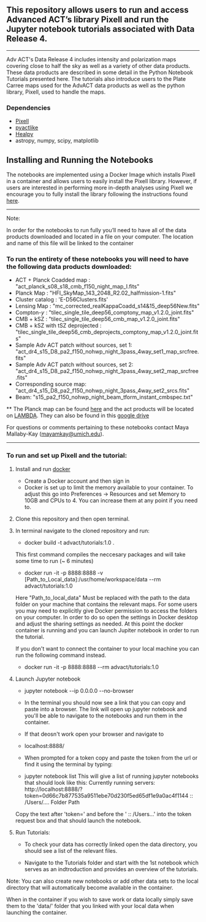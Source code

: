 ## This repository allows users to run and access Advanced ACT’s library Pixell and run the Jupyter notebook tutorials associated with Data Release 4.
---
Adv ACT's Data Release 4 includes intensity and polarization maps covering close to half the sky as well as a variety of other data products.  These data products are described in some detail in the Python Notebook Tutorials presented here.  The tutorials also introduce users to the Plate Carree maps used for the AdvACT data products as well as the python library, Pixell, used to handle the maps.  

### Dependencies 
- [Pixell](https://github.com/simonsobs/pixell/)
- [pyactlike](https://github.com/ACTCollaboration/pyactlike)
- [Healpy](https://github.com/healpy/healpy)
- astropy, numpy, scipy, matplotlib

## Installing and Running the Notebooks

The notebooks are implemented using a Docker Image which installs Pixell in a container and allows users to easily install the Pixell library.  However, if users are interested in performing more in-depth analyses using Pixell we encourage you to fully install the library following the instructions found [here](https://github.com/simonsobs/pixell). 

---
Note: 

In order for the notebooks to run fully you’ll need to have all of the data products downloaded and located in a file on your computer. 
The location and name of this file will be linked to the container

### To run the entirety of these notebooks you will need to have the following data products downloaded:
- ACT + Planck Coadded map : "act_planck_s08_s18_cmb_f150_night_map_I.fits"
- Planck Map : "HFI_SkyMap_143_2048_R2.02_halfmission-1.fits"
- Cluster catalog : 'E-D56Clusters.fits'
- Lensing Map : "mc_corrected_realKappaCoadd_s14&15_deep56New.fits"
- Compton-$y$ : "tilec_single_tile_deep56_comptony_map_v1.2.0_joint.fits"
- CMB + kSZ : "tilec_single_tile_deep56_cmb_map_v1.2.0_joint.fits"
- CMB + kSZ with tSZ deprojected : "tilec_single_tile_deep56_cmb_deprojects_comptony_map_v1.2.0_joint.fits"
- Sample Adv ACT patch without sources, set 1: "act_dr4_s15_D8_pa2_f150_nohwp_night_3pass_4way_set1_map_srcfree.fits"
- Sample Adv ACT patch without sources, set 2: "act_dr4_s15_D8_pa2_f150_nohwp_night_3pass_4way_set2_map_srcfree.fits"
- Corresponding source map: "act_dr4_s15_D8_pa2_f150_nohwp_night_3pass_4way_set2_srcs.fits"
- Beam: "s15_pa2_f150_nohwp_night_beam_tform_instant_cmbspec.txt"

** The Planck map can be found [here](https://irsa.ipac.caltech.edu/data/Planck/release_2/all-sky-maps/maps/HFI_SkyMap_143_2048_R2.02_full.fits) and the act products will be located on [LAMBDA](https://lambda.gsfc.nasa.gov/product/act/).  They can also be found in this [google drive](https://drive.google.com/drive/folders/16ErVuAGbmhyaAFM12i9v_aNAWyb-2Ppz?usp=sharing)

For questions or comments pertaining to these notebooks contact Maya Mallaby-Kay (mayamkay@umich.edu).

--------------

### To run and set up Pixell and the tutorial:

1) Install and run [docker](https://www.docker.com/)
   - Create a Docker account and then sign in
   - Docker is set up to limit the memory available to your container.  To adjust this go into Preferences -> Resources and set Memory to 10GB and CPUs to 4.  You can increase them at any point if you need to.

2) Clone this repository and then open terminal.

3) In terminal navigate to the cloned repository and run:
   - docker build -t advact/tutorials:1.0 .
   
    This first command compiles the neccesary packages and will take some time to run (~ 6 minutes)
    
   - docker run -it -p 8888:8888 -v [Path_to_Local_data]:/usr/home/workspace/data --rm advact/tutorials:1.0
	
    Here "Path_to_local_data" Must be replaced with the path to the data folder on your machine that contains the relevant maps.  For some users you may need to explicitly give Docker permission to access the folders on your computer.  In order to do so open the settings in Docker desktop and adjust the sharing settings as needed.
    At this point the docker container is running and you can launch Jupiter notebook in order to run the tutorial.
    
    If you don't want to connect the container to your local machine you can run the following command instead.
    - docker run -it -p 8888:8888  --rm advact/tutorials:1.0

4) Launch Jupyter notebook
   - jupyter notebook --ip 0.0.0.0 --no-browser
   
   - In the terminal you should now see a link that you can copy and paste into a browser.  The link will open up jupyter notebook and you'll be able to navigate to the notebooks and run them in the container.
   
   - If that deosn't work open your browser and navigate to 
   	- localhost:8888/
   - When prompted for a token copy and paste the token from the url or find it using the terminal by typing:
   	- jupyter notebook list
  	This will give a list of running jupyter notebooks that should look like this:
   		Currently running servers:
		http://localhost:8888/?token=0d66c7b877535a9511ebe70d230f5ed65df1e9a0ac4f1144 :: /Users/.... Folder Path
	
	Copy the text after 'token=' and before the ' :: /Users...' into the token request box and that should launch the notebook.
	
5) Run Tutorials:
   - To check your data has correctly linked open the data directory, you should see a list of the relevant files.
   
   - Navigate to the Tutorials folder and start with the 1st notebook which serves as an indtroduction and provides an overview of the tutorials.
   

   
Note: You can also create new notebooks or add other data sets to the local directory that will automatically become available in the container.

When in the container if you wish to save work or data locally simply save them to the 'data/' folder that you linked with your local data when launching the container.




